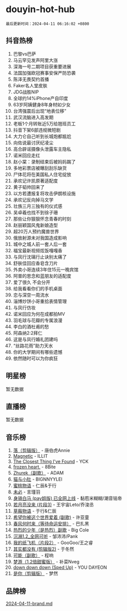 # douyin-hot-hub

`最后更新时间：2024-04-11 06:16:02 +0800`

## 抖音热榜

1. 巴黎vs巴萨
1. 马云罕见发声阿里大涨
1. 深海一号二期项目获重要进展
1. 法国加强欧冠赛事安保严防恐袭
1. 陈泽无畏契约首播
1. Faker名人堂皮肤
1. JDG战胜NIP
1. 全球约14%iPhone产自印度
1. 63岁阿姨健身8年身材如少女
1. 台湾强震后出现“地表位移”
1. 武汉流脑进入高发期
1. 老板1个月转账近5万给翘班员工
1. 抖音下架6部违规微短剧
1. 大力仑自己听到长城炮都尴尬
1. 向佐说最讨厌纪凌尘
1. 高合辟谣摄像头泄露车主隐私
1. 诺米回应走红
1. 赵小棠：录制结束后被妈妈踹了
1. 多地彩票店被曝刮刮乐缺货
1. 尸体花将在美国私人住宅绽放
1. 承欢记许凯原著适配度
1. 黄子韬帅回来了
1. 以方若遭报复将攻击伊朗核设施
1. 承欢记反向掉马文学
1. 壮族三月三独有的仪式感
1. 吴卓羲也找不到徐子珊
1. 那些让你狠狠怀念青春的时刻
1. 赵丽颖国风鬼新娘造型
1. 超20万人预约魔兽世界
1. 俄放射源未对我国造成影响
1. 城中之城人前一套人后一套
1. 福宝最新视频炫饭嘎嘎香
1. 与凤行沈璃行止诀别太痛了
1. 舒肤佳回应香皂含刀片
1. 外卖小哥连续3年住15元一晚宾馆
1. 阿普的思念和蓝朋友的适配度
1. 爱了很久 不会分开
1. 给我看看你们的手机桌面
1. 恋与深空一周流水
1. 淄博炒饼小哥重拾表情管理
1. 与凤行仿妆
1. 诺米回应为何在成都拍MV
1. 羽毛球与花瓣的专属浪漫
1. 李白的酒杜甫的愁
1. 阿森纳2:2拜仁
1. 这是与凤行婚礼团建吗
1. “丝路花雨”助力天水
1. 你的大学期间有哪些遗憾
1. 依然随时可以为你疯狂

## 明星榜

暂无数据

## 直播榜

暂无数据

## 音乐榜

1. [落（剪辑版）](https://sf6-cdn-tos.douyinstatic.com/obj/tos-cn-ve-2774/o0h6HvN1BBbli9LtU3i5fQIleBQMF5Cg4TZmmC) - 唐伯虎Annie
1. [Magnetic](https://sf5-hl-cdn-tos.douyinstatic.com/obj/tos-cn-ve-2774/oAQCYdBNZfLACGDmVFAsfAtpy32tqErgQ3XgBN) - ILLIT
1. [The Closest Thing I've Found](https://sf5-hl-cdn-tos.douyinstatic.com/obj/tos-cn-ve-2774/514ab5d9146f4d2ca454b7adff8e5e4d) - YCK
1. [frozen heart.](https://sf5-hl-cdn-tos.douyinstatic.com/obj/tos-cn-ve-2774/oIIWJfyjIACZA9zQMtnJ6hQQhFC4vhCupoRBsO) - 8Bite
1. [Zhurek（副歌）](https://sf3-cdn-tos.douyinstatic.com/obj/tos-cn-ve-2774/ooQm8FBZQDlf0btEYgVpCcSCQfrdJGBEKZYBGS) - ADAM
1. [猫与小肚](https://sf5-hl-cdn-tos.douyinstatic.com/obj/tos-cn-ve-2774/osZeoClMECgK8DYl6VebABgbchEtPYQjZEnRtd) - BIGNNYYLEI
1. [蜜桃物语](https://sf3-cdn-tos.douyinstatic.com/obj/tos-cn-ve-2774/oIhOSCZtIACtYU4XQkngiW9kCBfVD1Fz9IYeqL) - 仁辰&于行
1. [未必](https://sf6-cdn-tos.douyinstatic.com/obj/tos-cn-ve-2774/ogntQMFnKQDZUgTCYuJgfLEtleYZZFxBQqhhFB) - 言瑾羽
1. [身骑白马 (pay姐版) 已全网上线](https://sf27-cdn-tos.douyinstatic.com/obj/tos-cn-ve-2774/oQLO5ZgLsFkaDhdIIveF2zUCgfweY0gWaH4AQG) - 黏苞米糊糊/潮音铭帝
1. [若月亮没来 (片段3)](https://sf6-cdn-tos.douyinstatic.com/obj/tos-cn-ve-2774/okfyEUsGW1B1ovJi5JiN9IjvAT2lMwA054GoEB) - 王宇宙Leto/乔浚丞
1. [草莓物语](https://sf5-hl-cdn-tos.douyinstatic.com/obj/tos-cn-ve-2774/okynhJ7jEAIIZBfsLgYMEI8QC3WbQNN66RKzhT) - 于行&仁辰
1. [希望你被这个世界爱着 (副歌)](https://sf5-hl-cdn-tos.douyinstatic.com/obj/tos-cn-ve-2774/oUHCmWQfZlE3QQBKBeD8rCFLpJzPgCpImhsxMt) - 许亚童
1. [春风何时来（等待命运安排）](https://sf6-cdn-tos.douyinstatic.com/obj/tos-cn-ve-2774/oICBNbD3gelMfB4WgiD1KI2jQtXZE2FgHLwtsl) - 巴扎黑
1. [热烈的少年（是热烈）副歌](https://sf6-cdn-tos.douyinstatic.com/obj/tos-cn-ve-2774/owVNI0CLDAUMtSz6TEYvfFBFL4UDFFhLfgK8fa) - Big Cole
1. [沉溺1.2_全网可听](https://sf5-hl-cdn-tos.douyinstatic.com/obj/tos-cn-ve-2774/ok2QoiBqsWAX9McZmWiI9gAB0EzwD4Xj6yfmtH) - 邹沛沛/Pank
1. [我的纸飞机（片段2）](https://sf5-hl-cdn-tos.douyinstatic.com/obj/tos-cn-ve-2774/oM2ZrKcg2CD5AeRB2gkeXOFB1IxAGJdZPazYHf) - GooGoo/王之睿
1. [其实都没有 (剪辑版2)](https://sf5-hl-cdn-tos.douyinstatic.com/obj/tos-cn-ve-2774/oEBNQenHZtBhxYjGgUDQk0BCHTigQafgFlbQ7k) - 于冬然
1. [可能（副歌）](https://sf5-hl-cdn-tos.douyinstatic.com/obj/tos-cn-ve-2774/cde1731888894259b333569393c2fb51) - 程响
1. [梦游（1.2倍甜蜜版）](https://sf5-hl-cdn-tos.douyinstatic.com/obj/tos-cn-ve-2774/o4gyAUm8hwufoEABmwVIiQtHsFuGzAEEWtNMzo) - 补菜Nveg
1. [down down down (Sped Up)](https://sf6-cdn-tos.douyinstatic.com/obj/tos-cn-ve-2774/ow80iABiXIO9DsFwK6WeZKMaJRi3BPJAotDy8m) - YOU DAYEON
1. [是你（剪辑版）](https://sf5-hl-cdn-tos.douyinstatic.com/obj/tos-cn-ve-2774/46019dae783c4c969944217fe1cfafc4) - 梦然

## 品牌榜

[2024-04-11-brand.md](2024-04-11-brand.md)
